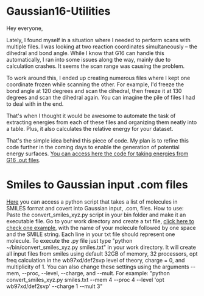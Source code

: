 # Gaussian16-Utilities

Hey everyone,

Lately, I found myself in a situation where I needed to perform scans with multiple files. I was looking at two reaction coordinates simultaneously – the dihedral and bond angle. While I know that G16 can handle this automatically, I ran into some issues along the way, mainly due to calculation crashes. It seems the scan range was causing the problem.

To work around this, I ended up creating numerous files where I kept one coordinate frozen while scanning the other. For example, I'd freeze the bond angle at 120 degrees and scan the dihedral, then freeze it at 130 degrees and scan the dihedral again. You can imagine the pile of files I had to deal with in the end.

That's when I thought it would be awesome to automate the task of extracting energies from each of these files and organizing them neatly into a table. Plus, it also calculates the relative energy for your dataset.

That's the simple idea behind this piece of code. My plan is to refine this code further in the coming days to enable the generation of potential energy surfaces.
[You can access here the code for taking energies from G16 .out files](https://github.com/MartFrancisco/Gaussian16-Utilities/blob/getting-scan-energies/Extract%20energy%20from%20scan%20calculation.ipynb).


# Smiles to Gaussian input .com files

[Here](https://github.com/MartFrancisco/Gaussian16-Utilities/tree/Smiles-to-gaussian-.com-input) you can access a python script that takes a list of molecules in SMILES format and covert into Gaussian input, .com, files.
How to use:
Paste the convert_smiles_xyz.py script in your bin folder and make it an executable file. 
Go to your work directory and create a txt file, [click here to check one example](https://github.com/MartFrancisco/Gaussian16-Utilities/blob/Smiles-to-gaussian-.com-input/smiles.txt), with the name of your molecule followed by one space and the SMILE string. Each line in your txt file should represent one molecule.
To execute the .py file just type "python ~/bin/convert_smiles_xyz.py smiles.txt" in your work directory. It will create all input files from smiles using default 32GB of memory, 32 processors, opt freq calculation in the wb97xd/def2svp level of theory, charge = 0, and multiplicity of 1.
You can also change these settings using the arguments --mem, --proc, --level, --charge, and --mult. For example: "python convert_smiles_xyz.py smiles.txt --mem 4 --proc 4 --level 'opt wb97xd/def2svp' --charge 1 --mult 3"

